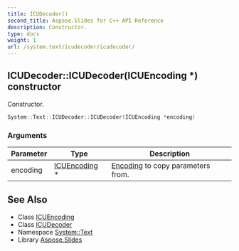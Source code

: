 ```yaml
---
title: ICUDecoder()
second_title: Aspose.Slides for C++ API Reference
description: Constructor.
type: docs
weight: 1
url: /system.text/icudecoder/icudecoder/
---
```

## ICUDecoder::ICUDecoder(ICUEncoding *) constructor


Constructor.

```cpp
System::Text::ICUDecoder::ICUDecoder(ICUEncoding *encoding)
```


### Arguments

| Parameter | Type | Description |
| --- | --- | --- |
| encoding | [ICUEncoding](../../icuencoding/) * | [Encoding](../../encoding/) to copy parameters from. |

## See Also

* Class [ICUEncoding](../../icuencoding/)
* Class [ICUDecoder](../)
* Namespace [System::Text](../../)
* Library [Aspose.Slides](../../../)